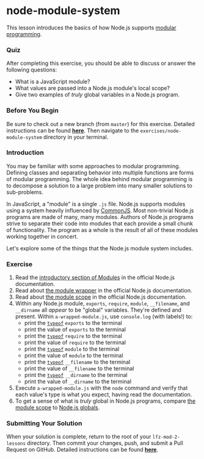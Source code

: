 # node-module-system

This lesson introduces the basics of how Node.js supports [modular programming](https://en.wikipedia.org/wiki/Modular_programming).

### Quiz

After completing this exercise, you should be able to discuss or answer the following questions:

- What is a JavaScript module?
- What values are passed into a Node.js module's local scope?
- Give two examples of _truly_ global variables in a Node.js program.

### Before You Begin

Be sure to check out a new branch (from `master`) for this exercise. Detailed instructions can be found [**here**](../../guides/before-each-exercise.md). Then navigate to the `exercises/node-module-system` directory in your terminal.

### Introduction

You may be familiar with some approaches to modular programming. Defining classes and separating behavior into multiple functions are forms of modular programming. The whole idea behind modular programming is to decompose a solution to a large problem into many smaller solutions to sub-problems.

In JavaScript, a "module" is a single `.js` file. Node.js supports modules using a system heavily influenced by [CommonJS](https://en.wikipedia.org/wiki/CommonJS). Most non-trivial Node.js programs are made of many, many modules. Authors of Node.js programs strive to separate their code into modules that each provide a small chunk of functionality. The program as a whole is the result of all of these modules working together in concert.

Let's explore some of the things that the Node.js module system includes.

### Exercise

1. Read the [introductory section of Modules](https://nodejs.org/docs/latest-v10.x/api/modules.html#modules_modules) in the official Node.js documentation.
1. Read about [the module wrapper](https://nodejs.org/docs/latest-v10.x/api/modules.html#modules_the_module_wrapper) in the official Node.js documentation.
1. Read about [the module scope](https://nodejs.org/docs/latest-v10.x/api/modules.html#modules_the_module_scope) in the official Node.js documentation.
1. Within any Node.js module, `exports`, `require`, `module`, `__filename`, and `__dirname` all _appear_ to be "global" variables. They're defined and present. Within `a-wrapped-module.js`, use `console.log` (with labels!) to:
    - print the [`typeof`](https://developer.mozilla.org/en-US/docs/Web/JavaScript/Reference/Operators/typeof) `exports` to the terminal
    - print the value of `exports` to the terminal
    - print the [`typeof`](https://developer.mozilla.org/en-US/docs/Web/JavaScript/Reference/Operators/typeof) `require` to the terminal
    - print the value of `require` to the terminal
    - print the [`typeof`](https://developer.mozilla.org/en-US/docs/Web/JavaScript/Reference/Operators/typeof) `module` to the terminal
    - print the value of `module` to the terminal
    - print the [`typeof`](https://developer.mozilla.org/en-US/docs/Web/JavaScript/Reference/Operators/typeof) `__filename` to the terminal
    - print the value of `__filename` to the terminal
    - print the [`typeof`](https://developer.mozilla.org/en-US/docs/Web/JavaScript/Reference/Operators/typeof) `__dirname` to the terminal
    - print the value of `__dirname` to the terminal
1. Execute `a-wrapped-module.js` with the `node` command and verify that each value's type is what you expect, having read the documentation.
1. To get a sense of what is _truly_ global in Node.js programs, compare [the module scope](https://nodejs.org/docs/latest-v10.x/api/modules.html#modules_the_module_scope) to [Node.js globals](https://nodejs.org/docs/latest-v10.x/api/globals.html).

### Submitting Your Solution

When your solution is complete, return to the root of your `lfz-mod-2-lessons` directory. Then commit your changes, push, and submit a Pull Request on GitHub. Detailed instructions can be found [**here**](../../guides/after-each-exercise.md).
